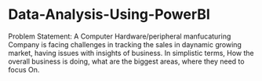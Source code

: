 # Data-Analysis-Using-PowerBI
Problem Statement: A Computer Hardware/peripheral manfucaturing Company is facing challenges in tracking the sales in daynamic growing market, having issues with insights of business. In simplistic terms, How the overall business is doing, what are the biggest areas, where they need to focus On.
